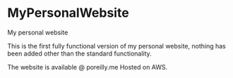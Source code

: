 # MyPersonalWebsite
My personal website


This is the first fully functional version of my personal website, nothing has been added other than the standard functionality.


The website is available @ poreilly.me
Hosted on AWS.
